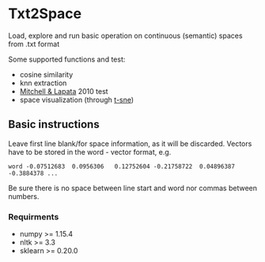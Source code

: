 # Txt2Space

Load, explore and run basic operation on continuous (semantic) spaces from .txt format

Some supported functions and test: 
- cosine similarity
- knn extraction
- [Mitchell & Lapata](https://onlinelibrary.wiley.com/doi/full/10.1111/j.1551-6709.2010.01106.x) 2010 test 
- space visualization (through [t-sne](https://lvdmaaten.github.io/tsne/))

## Basic instructions 

Leave first line blank/for space information, as it will be discarded.
Vectors have to be stored in the word - vector format, e.g.

``
word -0.07512683  0.0956306   0.12752604 -0.21758722  0.04896387 -0.3884378 ...
``

Be sure there is no space between line start and word nor commas between numbers.

### Requirments
 - numpy >= 1.15.4
 - nltk >= 3.3
 - sklearn >= 0.20.0
